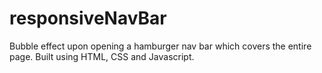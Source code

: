 # responsiveNavBar
Bubble effect upon opening a hamburger nav bar which covers the entire page. Built using HTML, CSS and Javascript.
